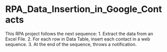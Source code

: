 # RPA_Data_Insertion_in_Google_Contacts
This RPA project follows the next sequence:  1. Extract the data from an Excel File. 2. For each row in Data Table, insert each contact in a web sequence. 3. At the end of the sequence, throws a notification.
